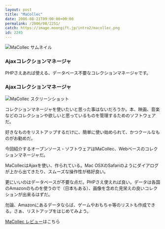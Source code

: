 ```yaml
---
layout: post
title: "MaCollec"
date: 2006-08-21T09:00:00+09:00
permalink: /2006/08/2251/
catch: https://image.moongift.jp/intro2/macollec.png
id: 2245
---
```

 ![MaCollec サムネイル](https://image.moongift.jp/intro2/macollec.t.png "MaCollec サムネイル")
  

### Ajaxコレクションマネージャ
  
PHPさえあれば使える、データベース不要なコレクションマネージャです。  
<!--more-->  

### Ajaxコレクションマネージャ
  

![MaCollec スクリーンショット](https://image.moongift.jp/intro2/macollec.png "MaCollec スクリーンショット")

  

コレクションマネージャを使いたいと思った事はないだろうか。本、映画、音楽などのコレクションや欲しいと思っているものを管理するためのソフトウェアだ。

  

好きなものをリストアップするだけに、簡単に使い始められて、かつクールなものがお勧めだ。

  

今回紹介するオープンソース・ソフトウェアはMaCollec、Webベースのコレクションマネージャだ。

  

MaCollecはAjaxを使い、作られている。Mac OSXのSafariのようにダイアログが上から出てきたり、スムーズな操作性が格好良い。

  

更にいいのはデータベースが不要な点だ。PHPさえ使えれば良い。データは各国のAmazonのものを使うので（日本もある）、画像を含めた見栄えの良いコレクションが出来るはずだ。

  

勿論、Amazonにあるデータならば、ゲームやおもちゃ等のリストも作成できる。さぁ、リストアップをはじめてみよう。

  

[MaCollec レビュー](http://oss.moongift.jp/review/i-2258.html)はこちら

